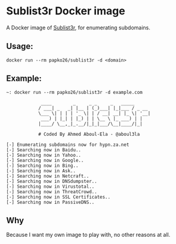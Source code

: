 
# Sublist3r Docker image
A Docker image of [Sublist3r](https://github.com/aboul3la/Sublist3r), for enumerating subdomains.

## Usage:

    docker run --rm papko26/sublist3r -d <domain>
    
## Example:

    ~: docker run --rm papko26/sublist3r -d example.com
    
                 ____        _     _ _     _   _____
                / ___| _   _| |__ | (_)___| |_|___ / _ __
                \___ \| | | | '_ \| | / __| __| |_ \| '__|
                 ___) | |_| | |_) | | \__ \ |_ ___) | |
                |____/ \__,_|_.__/|_|_|___/\__|____/|_|
    
                # Coded By Ahmed Aboul-Ela - @aboul3la
    
    [-] Enumerating subdomains now for hypn.za.net
    [-] Searching now in Baidu..
    [-] Searching now in Yahoo..
    [-] Searching now in Google..
    [-] Searching now in Bing..
    [-] Searching now in Ask..
    [-] Searching now in Netcraft..
    [-] Searching now in DNSdumpster..
    [-] Searching now in Virustotal..
    [-] Searching now in ThreatCrowd..
    [-] Searching now in SSL Certificates..
    [-] Searching now in PassiveDNS..

## Why
Because I want my own image to play with, no other reasons at all.
